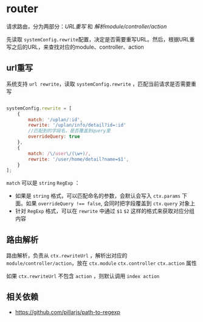 # router

请求路由，分为两部分：*URL重写* 和 *解析module/controller/action*

先读取 `systemConfig.rewrite`配置，决定是否需要重写URL。然后，根据URL重写之后的URL，来查找对应的module、controller、action

## url重写

系统支持 `url rewrite`，读取  `systemConfig.rewrite` ，匹配当前请求是否需要重写

```javascript

systemConfig.rewrite = [
    {
        match: '/uplan/:id',
        rewrite: '/uplan/info/detail?id=:id'
        //匹配到的字段名，是否覆盖到query里
        overrideQuery: true
    },
    {
        match: /\/user\/(\w+)/,
        rewrite: '/user/home/detail?name=$1',
    }
];

```


`match` 可以是 `string` `RegExp` ：

* 如果是 `string` 格式，可以匹配命名的参数，会默认会写入 `ctx.params` 下面。如果 `overrideQuery !== false`, 会同时把字段覆盖到 `ctx.query` 对象上
* 针对 `RegExp` 格式，可以在 `rewrite` 中通过 `$1` `$2` 这样的格式来获取对应分组内容


## 路由解析

路由解析，负责从 `ctx.rewriteUrl` ，解析出对应的 `module/controller/action`，放在 `ctx.module` `ctx.controller` `ctx.action` 属性

如果 `ctx.rewriteUrl` 不包含 `action` ，则默认调用 `index action`



## 相关依赖

* https://github.com/pillarjs/path-to-regexp
